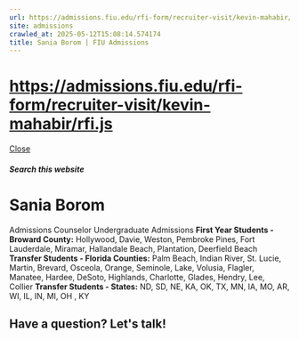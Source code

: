 ```yaml
---
url: https://admissions.fiu.edu/rfi-form/recruiter-visit/kevin-mahabir/rfi.js
site: admissions
crawled_at: 2025-05-12T15:08:14.574174
title: Sania Borom | FIU Admissions
---
```


# https://admissions.fiu.edu/rfi-form/recruiter-visit/kevin-mahabir/rfi.js

[ Close ](https://admissions.fiu.edu/contact/find-your-counselor/counselors/sania-borom.html)
##### Search this website
# Sania Borom
Admissions Counselor
Undergraduate Admissions
**First Year Students - Broward County:** Hollywood, Davie, Weston, Pembroke Pines, Fort Lauderdale, Miramar, Hallandale Beach, Plantation, Deerfield Beach
**Transfer Students - Florida Counties:** Palm Beach, Indian River, St. Lucie, Martin, Brevard, Osceola, Orange, Seminole, Lake, Volusia, Flagler, Manatee, Hardee, DeSoto, Highlands, Charlotte, Glades, Hendry, Lee, Collier
**Transfer Students - States:** ND, SD, NE, KA, OK, TX, MN, IA, MO, AR, WI, IL, IN, MI, OH , KY
## Have a question? Let's talk!

